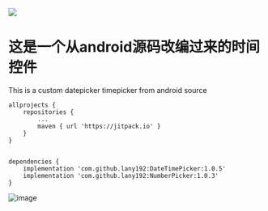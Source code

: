 [![](https://jitpack.io/v/lany192/DateTimePicker.svg)](https://jitpack.io/#lany192/DateTimePicker)

# 这是一个从android源码改编过来的时间控件
This is a custom datepicker timepicker from android source

    allprojects {
        repositories {
            ...
            maven { url 'https://jitpack.io' }
        }
    }
        
      
    dependencies {
        implementation 'com.github.lany192:DateTimePicker:1.0.5'
        implementation 'com.github.lany192:NumberPicker:1.0.3'
    }
        
![image](https://github.com/lany192/DateTimePicker/raw/master/Screenshot/a.png)
